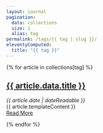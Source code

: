 ```yaml
---
layout: journal
pagination:
  data: collections
  size: 1
  alias: tag
permalink: /tags/{{ tag | slug }}/
eleventyComputed:
  title: "{{ tag }}"
---
```


{% for article in collections[tag] %}

<div class="py-4 sm:py-10">
  <p>
    <h2 class="text-2xl sm:text-4xl font-bold"><a href="{{ article.url }}">{{ article.data.title }}</a></h2>
  </p>
  <em><time datetime="{{ article.date | dateIso }}">{{ article.date | dateReadable }}</time></em>
  <div>{{ article.templateContent }}</div>
    <span><a href="{{ article.url }}">Read More</a></span>
  </p>
</div>
{% endfor %}

